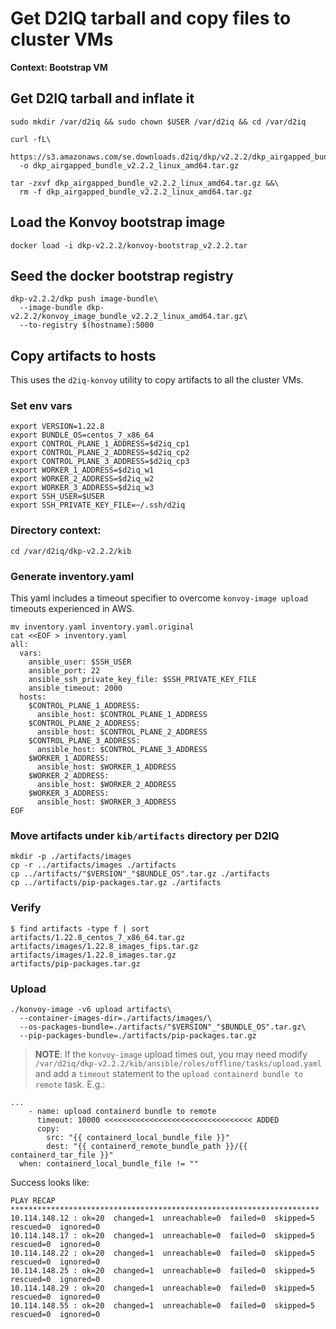 # Get D2IQ tarball and copy files to cluster VMs

**Context: Bootstrap VM**

## Get D2IQ tarball and inflate it
```
sudo mkdir /var/d2iq && sudo chown $USER /var/d2iq && cd /var/d2iq

curl -fL\
  https://s3.amazonaws.com/se.downloads.d2iq/dkp/v2.2.2/dkp_airgapped_bundle_v2.2.2_linux_amd64.tar.gz\
  -o dkp_airgapped_bundle_v2.2.2_linux_amd64.tar.gz

tar -zxvf dkp_airgapped_bundle_v2.2.2_linux_amd64.tar.gz &&\
  rm -f dkp_airgapped_bundle_v2.2.2_linux_amd64.tar.gz
```

## Load the Konvoy bootstrap image

```
docker load -i dkp-v2.2.2/konvoy-bootstrap_v2.2.2.tar
```

## Seed the docker bootstrap registry
```
dkp-v2.2.2/dkp push image-bundle\
  --image-bundle dkp-v2.2.2/konvoy_image_bundle_v2.2.2_linux_amd64.tar.gz\
  --to-registry $(hostname):5000
```

## Copy artifacts to hosts

This uses the `d2iq-konvoy` utility to copy artifacts to all the cluster VMs.

### Set env vars
```
export VERSION=1.22.8
export BUNDLE_OS=centos_7_x86_64
export CONTROL_PLANE_1_ADDRESS=$d2iq_cp1
export CONTROL_PLANE_2_ADDRESS=$d2iq_cp2
export CONTROL_PLANE_3_ADDRESS=$d2iq_cp3
export WORKER_1_ADDRESS=$d2iq_w1
export WORKER_2_ADDRESS=$d2iq_w2
export WORKER_3_ADDRESS=$d2iq_w3
export SSH_USER=$USER
export SSH_PRIVATE_KEY_FILE=~/.ssh/d2iq
```

### Directory context:
```
cd /var/d2iq/dkp-v2.2.2/kib
```

### Generate inventory.yaml

This yaml includes a timeout specifier to overcome `konvoy-image upload` timeouts experienced in AWS.
```
mv inventory.yaml inventory.yaml.original
cat <<EOF > inventory.yaml
all:
  vars:
    ansible_user: $SSH_USER
    ansible_port: 22
    ansible_ssh_private_key_file: $SSH_PRIVATE_KEY_FILE
    ansible_timeout: 2000
  hosts:
    $CONTROL_PLANE_1_ADDRESS:
      ansible_host: $CONTROL_PLANE_1_ADDRESS
    $CONTROL_PLANE_2_ADDRESS:
      ansible_host: $CONTROL_PLANE_2_ADDRESS
    $CONTROL_PLANE_3_ADDRESS:
      ansible_host: $CONTROL_PLANE_3_ADDRESS
    $WORKER_1_ADDRESS:
      ansible_host: $WORKER_1_ADDRESS
    $WORKER_2_ADDRESS:
      ansible_host: $WORKER_2_ADDRESS
    $WORKER_3_ADDRESS:
      ansible_host: $WORKER_3_ADDRESS
EOF
```

### Move artifacts under `kib/artifacts` directory per D2IQ
```
mkdir -p ./artifacts/images
cp -r ../artifacts/images ./artifacts
cp ../artifacts/"$VERSION"_"$BUNDLE_OS".tar.gz ./artifacts
cp ../artifacts/pip-packages.tar.gz ./artifacts
```

### Verify
```
$ find artifacts -type f | sort
artifacts/1.22.8_centos_7_x86_64.tar.gz
artifacts/images/1.22.8_images_fips.tar.gz
artifacts/images/1.22.8_images.tar.gz
artifacts/pip-packages.tar.gz
```

### Upload
```
./konvoy-image -v6 upload artifacts\
  --container-images-dir=./artifacts/images/\
  --os-packages-bundle=./artifacts/"$VERSION"_"$BUNDLE_OS".tar.gz\
  --pip-packages-bundle=./artifacts/pip-packages.tar.gz
```

> **NOTE**: If the `konvoy-image` upload times out, you may need modify `/var/d2iq/dkp-v2.2.2/kib/ansible/roles/offline/tasks/upload.yaml` and add a `timeout` statement to the `upload containerd bundle to remote` task. E.g.:
```
...
    - name: upload containerd bundle to remote
      timeout: 10000 <<<<<<<<<<<<<<<<<<<<<<<<<<<<<<<<< ADDED
      copy:
        src: "{{ containerd_local_bundle_file }}"
        dest: "{{ containerd_remote_bundle_path }}/{{ containerd_tar_file }}"
  when: containerd_local_bundle_file != ""
```

Success looks like:
```
PLAY RECAP *********************************************************************
10.114.148.12 : ok=20  changed=1  unreachable=0  failed=0  skipped=5  rescued=0  ignored=0   
10.114.148.17 : ok=20  changed=1  unreachable=0  failed=0  skipped=5  rescued=0  ignored=0   
10.114.148.22 : ok=20  changed=1  unreachable=0  failed=0  skipped=5  rescued=0  ignored=0   
10.114.148.25 : ok=20  changed=1  unreachable=0  failed=0  skipped=5  rescued=0  ignored=0   
10.114.148.29 : ok=20  changed=1  unreachable=0  failed=0  skipped=5  rescued=0  ignored=0   
10.114.148.55 : ok=20  changed=1  unreachable=0  failed=0  skipped=5  rescued=0  ignored=0   
```
